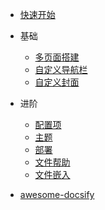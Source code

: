 -   [快速开始](./)
-   基础
    -   [多页面搭建](/docs/level1/MorePages)
    -   [自定义导航栏](/docs/level1/CustomNavBar)
    -   [自定义封面](/docs/level1/coverpage)
-   进阶

    -   [配置项](/docs/level2/Settings)
    -   [主题](/docs/level2/Theme)
    -   [部署](/docs/level2/Deploy)
    -   [文件帮助](/docs/level2/Helpers)
    -   [文件嵌入](/docs/level2/EmbedFiles)

-   [awesome-docsify](https://github.com/docsifyjs/awesome-docsify/blob/master/README.md)
